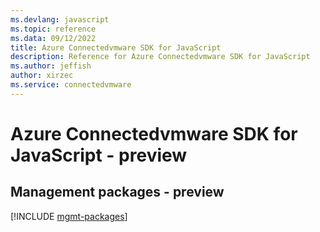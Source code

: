 ```yaml
---
ms.devlang: javascript
ms.topic: reference
ms.data: 09/12/2022
title: Azure Connectedvmware SDK for JavaScript
description: Reference for Azure Connectedvmware SDK for JavaScript
ms.author: jeffish
author: xirzec
ms.service: connectedvmware
---
```

# Azure Connectedvmware SDK for JavaScript - preview

## Management packages - preview
[!INCLUDE [mgmt-packages](connectedvmware-mgmt-index.md)]
